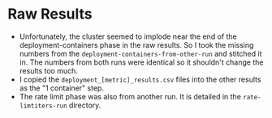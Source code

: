 # Raw Results

* Unfortunately, the cluster seemed to implode near the end of the deployment-containers phase in the raw results. So I took the missing numbers from the `deployment-containers-from-other-run` and stitched it in. The numbers from both runs were identical so it shouldn't change the results too much.
* I copied the `deployment_[metric]_results.csv` files into the other results as the "1 container" step.
* The rate limit phase was also from another run. It is detailed in the `rate-limtiters-run` directory.
